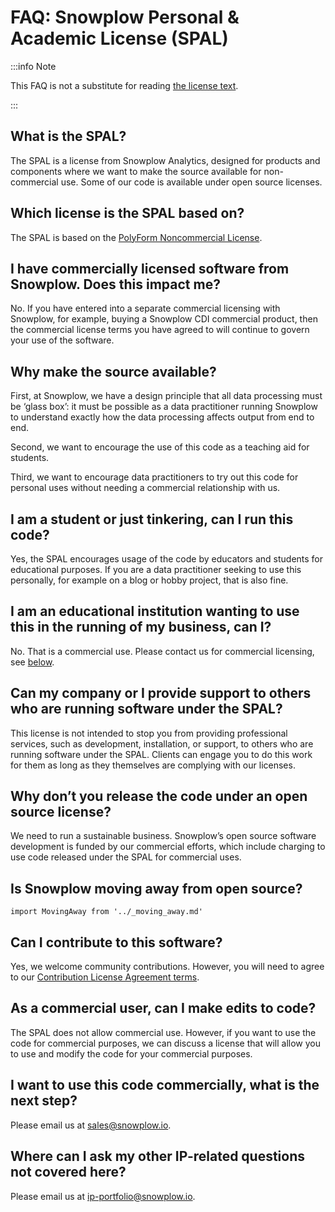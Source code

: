 # FAQ: Snowplow Personal & Academic License (SPAL)

:::info Note

This FAQ is not a substitute for reading [the license text](/personal-and-academic-license-1.0/).

:::

## What is the SPAL?

The SPAL is a license from Snowplow Analytics, designed for products and components where we want to make the source available for non-commercial use. Some of our code is available under open source licenses.

## Which license is the SPAL based on?

The SPAL is based on the [PolyForm Noncommercial License](https://polyformproject.org/licenses/noncommercial/1.0.0/).

## I have commercially licensed software from Snowplow. Does this impact me?

No. If you have entered into a separate commercial licensing with Snowplow, for example, buying a Snowplow CDI commercial product, then the commercial license terms you have agreed to will continue to govern your use of the software.

## Why make the source available?

First, at Snowplow, we have a design principle that all data processing must be ‘glass box’: it must be possible as a data practitioner running Snowplow to understand exactly how the data processing affects output from end to end.

Second, we want to encourage the use of this code as a teaching aid for students.

Third, we want to encourage data practitioners to try out this code for personal uses without needing a commercial relationship with us.

## I am a student or just tinkering, can I run this code?

Yes, the SPAL encourages usage of the code by educators and students for educational purposes. If you are a data practitioner seeking to use this personally, for example on a blog or hobby project, that is also fine.

## I am an educational institution wanting to use this in the running of my business, can I?

No. That is a commercial use. Please contact us for commercial licensing, see [below](#i-want-to-use-this-code-commercially-what-is-the-next-step).

## Can my company or I provide support to others who are running software under the SPAL?

This license is not intended to stop you from providing professional services, such as development, installation, or support, to others who are running software under the SPAL. Clients can engage you to do this work for them as long as they themselves are complying with our licenses.

## Why don’t you release the code under an open source license?

We need to run a sustainable business. Snowplow’s open source software development is funded by our commercial efforts, which include charging to use code released under the SPAL for commercial uses.

## Is Snowplow moving away from open source?

```mdx-code-block
import MovingAway from '../_moving_away.md'
```

<MovingAway/>

## Can I contribute to this software?

Yes, we welcome community contributions. However, you will need to agree to our [Contribution License Agreement terms](/docs/resources/contributor-license-agreement/index.md).

## As a commercial user, can I make edits to code?

The SPAL does not allow commercial use. However, if you want to use the code for commercial purposes, we can discuss a license that will allow you to use and modify the code for your commercial purposes.

## I want to use this code commercially, what is the next step?

Please email us at [sales@snowplow.io](mailto:sales@snowplow.io).

## Where can I ask my other IP-related questions not covered here?

Please email us at [ip-portfolio@snowplow.io](mailto:ip-portfolio@snowplow.io).
